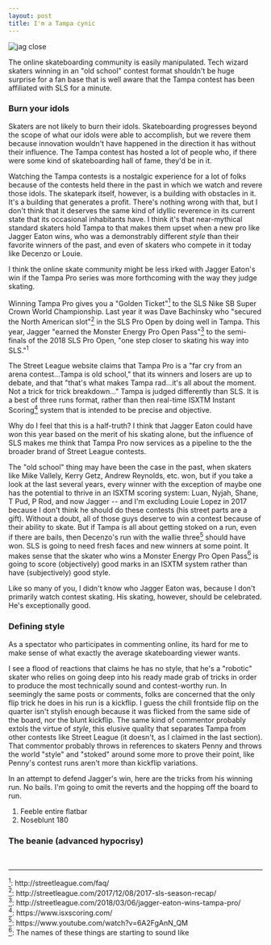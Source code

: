 ```yaml
---
layout: post
title: I'm a Tampa cynic
---
```


<img src="/lisaskates/images/jagger.jpg" alt="jag close">

The online skateboarding community is easily manipulated. Tech wizard skaters winning in an "old school" contest format shouldn't be huge surprise for a fan base that is well aware that the Tampa contest has been affiliated with SLS for a minute.

### **Burn your idols**

Skaters are not likely to burn their idols. Skateboarding progresses beyond the scope of what our idols were able to accomplish, but we revere them because innovation wouldn't have happened in the direction it has without their influence. The Tampa contest has hosted a lot of people who, if there were some kind of skateboarding hall of fame, they'd be in it.

Watching the Tampa contests is a nostalgic experience for a lot of folks because of the contests held there in the past in which we watch and revere those idols. The skatepark itself, however, is a building with obstacles in it. It's a building that generates a profit. There's nothing wrong with that, but I don't think that it deserves the same kind of idyllic reverence in its current state that its occasional inhabitants have. I think it's that near-mythical standard skaters hold Tampa to that makes them upset when a new pro like Jagger Eaton wins, who was a demonstrably different *style* than their favorite winners of the past, and even of skaters who compete in it today like Decenzo or Louie.

I think the online skate community might be less irked with Jagger Eaton's win if the Tampa Pro series was more forthcoming with the way they judge skating.

Winning Tampa Pro gives you a "Golden Ticket"<a href="#sls" id="sls1"><sup>1</sup></a> to the SLS Nike SB Super Crown World Championship. Last year it was Dave Bachinsky who "secured the North American slot"<a href="#slot" id="slot1"><sup>2</sup></a> in the SLS Pro Open by doing well in Tampa. This year, Jagger "earned the Monster Energy Pro Open Pass"<a href="#mon" id="mon1"><sup>3</sup></a> to the semi-finals of the 2018 SLS Pro Open, "one step closer to skating his way into SLS."<sup>1</sup>

The Street League website claims that Tampa Pro is a "far cry from an arena contest...Tampa is old school," that its winners and losers are up to debate, and that "that's what makes Tampa rad...it's all about the moment. Not a trick for trick breakdown..." Tampa is judged differently than SLS. It is a best of three runs format, rather than then real-time ISXTM Instant Scoring<a href="#isx" id="isx1"><sup>4</sup></a> system that is intended to be precise and objective. 

Why do I feel that this is a half-truth? I think that Jagger Eaton could have won this year based on the merit of his skating alone, but the influence of SLS makes me think that Tampa Pro now services as a pipeline to the the broader brand of Street League contests.

The "old school" thing may have been the case in the past, when skaters like Mike Vallely, Kerry Getz, Andrew Reynolds, etc. won, but if you take a look at the last several years, every winner with the exception of maybe one has the potential to thrive in an ISXTM scoring system: Luan, Nyjah, Shane, T Pud, P Rod, and now Jagger -- and I'm excluding Louie Lopez in 2017 because I don't think he should do these contests (his street parts are a gift). Without a doubt, all of those guys deserve to win a contest because of their ability to skate. But if Tampa is all about getting stoked on a run, even if there are bails, then Decenzo's run with the wallie three<a href="#dec" id="dec1"><sup>5</sup></a> should have won. SLS is going to need fresh faces and new winners at some point. It makes sense that the skater who wins a Monster Energy Pro Open Pass<a href="#pro" id="pro1"><sup>6</sup></a> is going to score (objectively) good marks in an ISXTM system rather than have (subjectively) good style.

Like so many of you, I didn't know who Jagger Eaton was, because I don't primarily watch contest skating. His skating, however, should be celebrated. He's exceptionally good.

### **Defining style**

As a spectator who participates in commenting online, its hard for me to make sense of what exactly the average skateboarding viewer wants.

I see a flood of reactions that claims he has no style, that he's a "robotic" skater who relies on going deep into his ready made grab of tricks in order to produce the most technically sound and contest-worthy run. In seemingly the same posts or comments, folks are concerned that the only flip trick he does in his run is a kickflip. I guess the chill frontside flip on the quarter isn't stylish enough because it was flicked from the same side of the board, nor the blunt kickflip. The same kind of commentor probably extols the virtue of *style*, this elusive quality that separates Tampa from other contests like Street League (it doesn't, as I claimed in the last section). That commentor probably throws in references to skaters Penny and throws the world "style" and "stoked" around some more to prove their point, like Penny's contest runs aren't more than kickflip variations.

In an attempt to defend Jagger's win, here are the tricks from his winning run. No bails. I'm going to omit the reverts and the hopping off the board to run.

1. Feeble entire flatbar
2. Noseblunt 180


### **The beanie (advanced hypocrisy)**


<br>
<hr>
<a href="#sls1" id="sls"><sup>1</sup></a>: http://streetleague.com/faq/
<br>
<a href="#slot1" id="slot"><sup>2</sup></a>: http://streetleague.com/2017/12/08/2017-sls-season-recap/
<br>
<a href="#mon1" id="mon"><sup>3</sup></a>: http://streetleague.com/2018/03/06/jagger-eaton-wins-tampa-pro/
<br>
<a href="#isx1" id="isx"><sup>4</sup></a>: https://www.isxscoring.com/
<br>
<a href="#dec1" id="dec"><sup>5</sup></a>: https://www.youtube.com/watch?v=6A2FgAnN_QM
<br>
<a href="#pro1" id="pro"><sup>6</sup></a>: The names of these things are starting to sound like 
